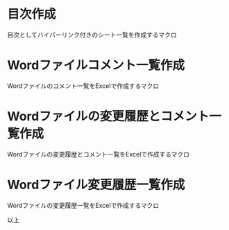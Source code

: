 # 目次作成
目次としてハイパーリンク付きのシート一覧を作成するマクロ

# Wordファイルコメント一覧作成
Wordファイルのコメント一覧をExcelで作成するマクロ

# Wordファイルの変更履歴とコメント一覧作成
Wordファイルの変更履歴とコメント一覧をExcelで作成するマクロ

# Wordファイル変更履歴一覧作成
Wordファイルの変更履歴一覧をExcelで作成するマクロ

以上